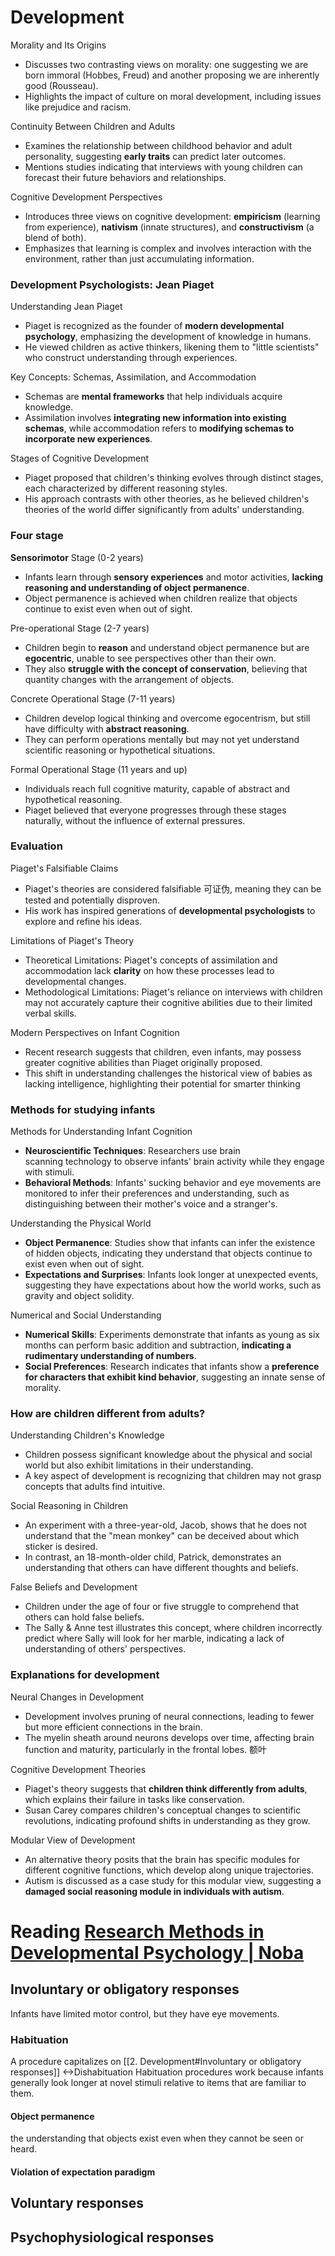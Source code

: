 # Development
Morality and Its Origins

- Discusses two contrasting views on morality: one suggesting we are born immoral (Hobbes, Freud) and another proposing we are inherently good (Rousseau).
- Highlights the impact of culture on moral development, including issues like prejudice and racism.

Continuity Between Children and Adults

- Examines the relationship between childhood behavior and adult personality, suggesting **early traits** can predict later outcomes.
- Mentions studies indicating that interviews with young children can forecast their future behaviors and relationships.

Cognitive Development Perspectives

- Introduces three views on cognitive development: **empiricism** (learning from experience), **nativism** (innate structures), and **constructivism** (a blend of both).
- Emphasizes that learning is complex and involves interaction with the environment, rather than just accumulating information.

### Development Psychologists: **Jean Piaget**
Understanding Jean Piaget

- Piaget is recognized as the founder of **modern developmental psychology**, emphasizing the development of knowledge in humans.
- He viewed children as active thinkers, likening them to "little scientists" who construct understanding through experiences.

Key Concepts: Schemas, Assimilation, and Accommodation

- Schemas are **mental frameworks** that help individuals acquire knowledge.
- Assimilation involves **integrating new information into existing schemas**, while accommodation refers to **modifying schemas to incorporate new experiences**.

Stages of Cognitive Development

- Piaget proposed that children's thinking evolves through distinct stages, each characterized by different reasoning styles.
- His approach contrasts with other theories, as he believed children's theories of the world differ significantly from adults' understanding.
### Four stage
**Sensorimotor** Stage (0-2 years)

- Infants learn through **sensory experiences** and motor activities, **lacking reasoning and understanding of object permanence**.
- Object permanence is achieved when children realize that objects continue to exist even when out of sight.

Pre-operational Stage (2-7 years)

- Children begin to **reason** and understand object permanence but are **egocentric**, unable to see perspectives other than their own.
- They also **struggle with the concept of conservation**, believing that quantity changes with the arrangement of objects.

Concrete Operational Stage (7-11 years)

- Children develop logical thinking and overcome egocentrism, but still have difficulty with **abstract reasoning**. 
- They can perform operations mentally but may not yet understand scientific reasoning or hypothetical situations.

Formal Operational Stage (11 years and up)

- Individuals reach full cognitive maturity, capable of abstract and hypothetical reasoning.
- Piaget believed that everyone progresses through these stages naturally, without the influence of external pressures.
### Evaluation
Piaget's Falsifiable Claims

- Piaget's theories are considered falsifiable 可证伪, meaning they can be tested and potentially disproven.
- His work has inspired generations of **developmental psychologists** to explore and refine his ideas.

Limitations of Piaget's Theory

- Theoretical Limitations: Piaget's concepts of assimilation and accommodation lack **clarity** on how these processes lead to developmental changes.
- Methodological Limitations: Piaget's reliance on interviews with children may not accurately capture their cognitive abilities due to their limited verbal skills.

Modern Perspectives on Infant Cognition

- Recent research suggests that children, even infants, may possess greater cognitive abilities than Piaget originally proposed.
- This shift in understanding challenges the historical view of babies as lacking intelligence, highlighting their potential for smarter thinking

### Methods for studying infants
Methods for Understanding Infant Cognition

- **Neuroscientific Techniques**: Researchers use brain scanning technology to observe infants' brain activity while they engage with stimuli.
- **Behavioral Methods**: Infants' sucking behavior and eye movements are monitored to infer their preferences and understanding, such as distinguishing between their mother's voice and a stranger's.

Understanding the Physical World

- **Object Permanence**: Studies show that infants can infer the existence of hidden objects, indicating they understand that objects continue to exist even when out of sight.
- **Expectations and Surprises**: Infants look longer at unexpected events, suggesting they have expectations about how the world works, such as gravity and object solidity.

Numerical and Social Understanding

- **Numerical Skills**: Experiments demonstrate that infants as young as six months can perform basic addition and subtraction, **indicating a rudimentary understanding of numbers**.
- **Social Preferences**: Research indicates that infants show a **preference for characters that exhibit kind behavior**, suggesting an innate sense of morality.

### How are children different from adults?
Understanding Children's Knowledge

- Children possess significant knowledge about the physical and social world but also exhibit limitations in their understanding.
- A key aspect of development is recognizing that children may not grasp concepts that adults find intuitive.

Social Reasoning in Children

- An experiment with a three-year-old, Jacob, shows that he does not understand that the "mean monkey" can be deceived about which sticker is desired.
- In contrast, an 18-month-older child, Patrick, demonstrates an understanding that others can have different thoughts and beliefs.

False Beliefs and Development

- Children under the age of four or five struggle to comprehend that others can hold false beliefs.
- The Sally & Anne test illustrates this concept, where children incorrectly predict where Sally will look for her marble, indicating a lack of understanding of others' perspectives.

### Explanations for development
 Neural Changes in Development

- Development involves pruning of neural connections, leading to fewer but more efficient connections in the brain.
- The myelin sheath around neurons develops over time, affecting brain function and maturity, particularly in the frontal lobes. 额叶

Cognitive Development Theories

- Piaget's theory suggests that **children think differently from adults**, which explains their failure in tasks like conservation.
- Susan Carey compares children's conceptual changes to scientific revolutions, indicating profound shifts in understanding as they grow.

Modular View of Development

- An alternative theory posits that the brain has specific modules for different cognitive functions, which develop along unique trajectories.
- Autism is discussed as a case study for this modular view, suggesting a **damaged social reasoning module in individuals with autism**.

# Reading [Research Methods in Developmental Psychology \| Noba](https://nobaproject.com/modules/research-methods-in-developmental-psychology)

## Involuntary or obligatory responses
Infants have limited motor control, but they have eye movements.
### Habituation
A procedure capitalizes on [[2. Development#Involuntary or obligatory responses]]  <->Dishabituation
Habituation procedures work because infants generally look longer at novel stimuli relative to items that are familiar to them.
#### Object permanence
the understanding that objects exist even when they cannot be seen or heard.
#### Violation of expectation paradigm


## Voluntary responses

## Psychophysiological responses

